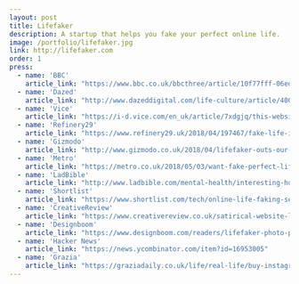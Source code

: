 ```yaml
---
layout: post
title: Lifefaker
description: A startup that helps you fake your perfect online life.
image: /portfolio/lifefaker.jpg
link: http://lifefaker.com
order: 1
press:
  - name: 'BBC'
    article_link: "https://www.bbc.co.uk/bbcthree/article/10f77fff-06ed-4c11-a91a-d1413df96d23"
  - name: 'Dazed'
    article_link: "http://www.dazeddigital.com/life-culture/article/40020/1/instagram-and-mental-health"
  - name: 'Vice'
    article_link: "https://i-d.vice.com/en_uk/article/7xdgjq/this-website-will-cure-your-social-media-anxiety-lifefaker-instagram"
  - name: 'Refinery29'
    article_link: "https://www.refinery29.uk/2018/04/197467/fake-life-instagram"
  - name: 'Gizmodo'
    article_link: "http://www.gizmodo.co.uk/2018/04/lifefaker-outs-our-social-media-mind-games/"
  - name: 'Metro'
    article_link: "https://metro.co.uk/2018/05/03/want-fake-perfect-life-instagram-website-can-help-7510173/"
  - name: 'LadBible'
    article_link: "http://www.ladbible.com/mental-health/interesting-hours-on-social-media-could-be-affecting-your-mental-health-20180508"
  - name: 'Shortlist'
    article_link: "https://www.shortlist.com/tech/online-life-faking-service-mental-health-sanctus/356223"
  - name: 'CreativeReview'
    article_link: "https://www.creativereview.co.uk/satirical-website-lifefaker-highlights-anxiety-caused-social-media/"
  - name: 'Designboom'
    article_link: "https://www.designboom.com/readers/lifefaker-photo-package-oli-frost-05-02-2018/"
  - name: 'Hacker News'
    article_link: "https://news.ycombinator.com/item?id=16953005"
  - name: 'Grazia'
    article_link: "https://graziadaily.co.uk/life/real-life/buy-instagram-photos-online-mental-health-sanctus-lifefaker/"    
---
```

